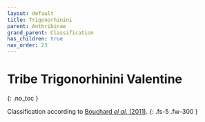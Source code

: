 ```yaml
---
layout: default
title: Trigonorhinini
parent: Anthribinae
grand_parent: Classification
has_children: true
nav_order: 23
---
```



# Tribe Trigonorhinini Valentine
{: .no_toc }

Classification according to [Bouchard _el al._ (2011)](https://zookeys.pensoft.net/articles.php?id=4001).
{: .fs-5 .fw-300 }

